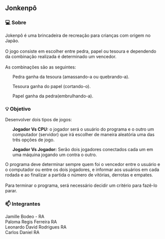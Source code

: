 ## Jonkenpô

### :computer: Sobre

Jokenpô é uma brincadeira de recreação para crianças com origem no Japão. 
<br>
<br>O jogo consiste em escolher entre pedra, papel ou tesoura e dependendo da combinação realizada é determinado um vencedor. 
<br><br>
As combinações são as seguintes:
<br>

<ul>Pedra ganha da tesoura (amassando-a ou quebrando-a).</ul>
<ul> Tesoura ganha do papel (cortando-o).</ul> 
<ul>Papel ganha da pedra(embrulhando-a).</ul>
 

### :bulb: Objetivo

Desenvolver dois tipos de jogos:

<ul><b>Jogador Vs CPU:</b> o jogador será o usuário do programa e o outro um computador (servidor)
que irá escolher de maneira aleatória uma das três opções de jogo.</ul>

<ul><b>Jogador Vs Jogador:</b> Serão dois jogadores conectados cada um em uma máquina jogando
um contra o outro.</ul>

O programa deve determinar sempre quem foi o vencedor entre o usuário e o computador ou entre
os dois jogadores, e informar aos usuários em cada rodada e ao finalizar a partida o número de
vitórias, derrotas e empates.
<br><br>
Para terminar o programa, será necessário decidir um critério para fazê-lo parar.

### :mailbox: Integrantes

Jamille Bodeo - RA
<br>
Paloma Regis Ferreira RA
<br>
Leonardo David Rodrigues RA
<br>
Carlos Daniel RA
